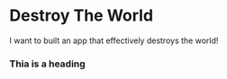 # Destroy The World
I want to built an app that effectively destroys the world!

### Thia is a heading
